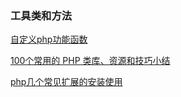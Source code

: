 ### 工具类和方法

[自定义php功能函数](http://www.thinkphp.cn/code/2402.html)

[100个常用的 PHP 类库、资源和技巧小结](http://blog.csdn.net/meiliangdeng1990/article/details/58682631)

[php几个常见扩展的安装使用](http://blog.csdn.net/hll870909/article/details/7375805)